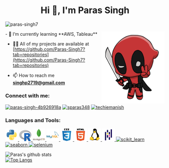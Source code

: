 <h1 align="center">Hi 👋, I'm Paras Singh</h1>

<p align="left"> <img src="https://komarev.com/ghpvc/?username=paras-singh7&label=Profile%20views&color=0e75b6&style=flat" alt="paras-singh7" /> </p>

<img width="200" align="right" alt="Github" src="https://raw.githubusercontent.com/Paras-Singh7/Paras-Singh7/27debf1abd0aea467122ffc5e8619d3999a48a71/src/deadpool.svg" />
- 🌱 I’m currently learning **AWS, Tableau**

- 👨‍💻 All of my projects are available at [https://github.com/Paras-Singh7?tab=repositories](https://github.com/Paras-Singh7?tab=repositories)

- 📫 How to reach me **singhp2719@gmail.com**

<h3 align="left">Connect with me:</h3>
<p align="left">
<a href="https://linkedin.com/in/paras-singh-4b926918a" target="blank"><img align="center" src="https://raw.githubusercontent.com/rahuldkjain/github-profile-readme-generator/master/src/images/icons/Social/linked-in-alt.svg" alt="paras-singh-4b926918a" height="30" width="40" /></a>
<a href="https://instagram.com/sparas348" target="blank"><img align="center" src="https://raw.githubusercontent.com/rahuldkjain/github-profile-readme-generator/master/src/images/icons/Social/instagram.svg" alt="sparas348" height="30" width="40" /></a>
<a href="https://www.hackerrank.com/sparas348" target="blank"><img align="center" src="https://raw.githubusercontent.com/rahuldkjain/github-profile-readme-generator/master/src/images/icons/Social/hackerrank.svg" alt="techiemanish" height="30" width="40" /></a>
</p>

<h3 align="left">Languages and Tools:</h3>
<p align="left">
<a href="https://www.python.org" target="_blank" rel="noreferrer"> <img src="https://raw.githubusercontent.com/devicons/devicon/master/icons/python/python-original.svg" alt="python" width="40" height="40"/> </a> 
<a href="https://www.python.org" target="_blank" rel="noreferrer"> <img src="https://github.com/Paras-Singh7/Paras-Singh7/blob/main/src/icons/724px-R_logo.svg.png?raw=true" alt="r" width="38" height="35"/> </a> 
<a href="https://www.mongodb.com/" target="_blank" rel="noreferrer"> <img src="https://raw.githubusercontent.com/devicons/devicon/master/icons/mongodb/mongodb-original-wordmark.svg" alt="mongodb" width="40" height="40"/> </a> 
<a href="https://www.mysql.com/" target="_blank" rel="noreferrer"> <img src="https://raw.githubusercontent.com/devicons/devicon/master/icons/mysql/mysql-original-wordmark.svg" alt="mysql" width="40" height="40"/> </a>
<a href="https://www.w3schools.com/css/" target="_blank" rel="noreferrer"> <img src="https://raw.githubusercontent.com/devicons/devicon/master/icons/css3/css3-original-wordmark.svg" alt="css3" width="40" height="40"/> </a> 
<a href="https://www.w3.org/html/" target="_blank" rel="noreferrer"> <img src="https://raw.githubusercontent.com/devicons/devicon/master/icons/html5/html5-original-wordmark.svg" alt="html5" width="40" height="40"/> </a> 
<a href="https://www.linux.org/" target="_blank" rel="noreferrer"> <img src="https://raw.githubusercontent.com/devicons/devicon/master/icons/linux/linux-original.svg" alt="linux" width="40" height="40"/> </a>  
<a href="https://pandas.pydata.org/" target="_blank" rel="noreferrer"> <img src="https://raw.githubusercontent.com/devicons/devicon/2ae2a900d2f041da66e950e4d48052658d850630/icons/pandas/pandas-original.svg" alt="pandas" width="40" height="40"/> </a> 
<a href="https://scikit-learn.org/" target="_blank" rel="noreferrer"> <img src="https://upload.wikimedia.org/wikipedia/commons/0/05/Scikit_learn_logo_small.svg" alt="scikit_learn" width="40" height="40"/> </a> 
<a href="https://seaborn.pydata.org/" target="_blank" rel="noreferrer"> <img src="https://seaborn.pydata.org/_images/logo-mark-lightbg.svg" alt="seaborn" width="40" height="40"/> </a> 
<a href="https://www.selenium.dev" target="_blank" rel="noreferrer"> <img src="https://raw.githubusercontent.com/detain/svg-logos/780f25886640cef088af994181646db2f6b1a3f8/svg/selenium-logo.svg" alt="selenium" width="40" height="40"/> </a> </p>




![Paras's github stats](https://github-readme-stats.vercel.app/api?username=Paras-Singh7&theme=monokai)
<br>
[![Top Langs](https://github-readme-stats.vercel.app/api/top-langs/?username=Paras-Singh7&hide=Jupyter%20Notebook&layout=compact&theme=monokai)](https://github.com/Paras-Singh7/github-readme-stats)



